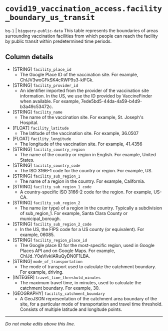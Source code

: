 # `covid19_vaccination_access.facility_boundary_us_transit`
`bq-1` | `bigquery-public-data`
This table represents the boundaries of areas surrounding vaccination facilities from which people can reach the facility by public transit within predetermined time periods.

## Column details
* [STRING]    `facility_place_id`
  - The Google Place ID of the vaccination site. For example, ChIJV3woGFkSK4cRWP9s3-kIFGk.
* [STRING]    `facility_provider_id`
  - An identifier imported from the provider of the vaccination site information. In the US, we use the ID provided by VaccineFinder when available. For example, 7ede5bd5-44da-4a59-b4d9-b3a49c53472c.
* [STRING]    `facility_name`
  - The name of the vaccination site. For example, St. Joseph's Hospital.
* [FLOAT]     `facility_latitude`
  - The latitude of the vaccination site. For example, 36.0507
* [FLOAT]     `facility_longitude`
  - The longitude of the vaccination site. For example, 41.4356
* [STRING]    `facility_country_region`
  - The name of the country or region in English. For example, United States.
* [STRING]    `facility_country_code`
  - The ISO 3166-1 code for the country or region. For example, US.
* [STRING]    `facility_sub_region_1`
  - The name of a region in the country. For example, California.
* [STRING]    `facility_sub_region_1_code`
  - A country-specific ISO 3166-2 code for the region. For example, US-CA.
* [STRING]    `facility_sub_region_2`
  - The name (or type) of a region in the country. Typically a subdivision of sub_region_1. For example, Santa Clara County or municipal_borough.
* [STRING]    `facility_sub_region_2_code`
  - In the US, the FIPS code for a US county (or equivalent). For example, 06085.
* [STRING]    `facility_region_place_id`
  - The Google place ID for the most-specific region, used in Google Places API and on Google Maps. For example, ChIJd_Y0eVIvkIARuQyDN0F1LBA.
* [STRING]    `mode_of_transportation`
  - The mode of transport used to calculate the catchment boundary. For example, driving.
* [INTEGER]   `travel_time_threshold_minutes`
  - The maximum travel time, in minutes, used to calculate the catchment boundary. For example, 30.
* [GEOGRAPHY] `facility_catchment_boundary`
  - A GeoJSON representation of the catchment area boundary of the site, for a particular mode of transportation and travel time threshold. Consists of multiple latitude and longitude points.

-------------------------------------------------------------------------------
*Do not make edits above this line.*
